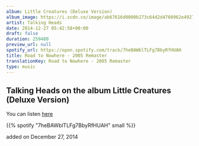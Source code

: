 ```yaml
---
album: Little Creatures (Deluxe Version)
album_image: https://i.scdn.co/image/ab67616d0000b273c64d2d4760962e4927527b2b
artist: Talking Heads
date: 2014-12-27 05:42:58+00:00
draft: false
duration: 259480
preview_url: null
spotify_url: https://open.spotify.com/track/7heBAWblTLFg7BbyRfHUAH
title: Road to Nowhere - 2005 Remaster
translationKey: Road to Nowhere - 2005 Remaster
type: music
---
```


## Talking Heads on the album Little Creatures (Deluxe Version)

You can listen [here](https://open.spotify.com/track/7heBAWblTLFg7BbyRfHUAH)

{{% spotify "7heBAWblTLFg7BbyRfHUAH" small %}}

added on December 27, 2014